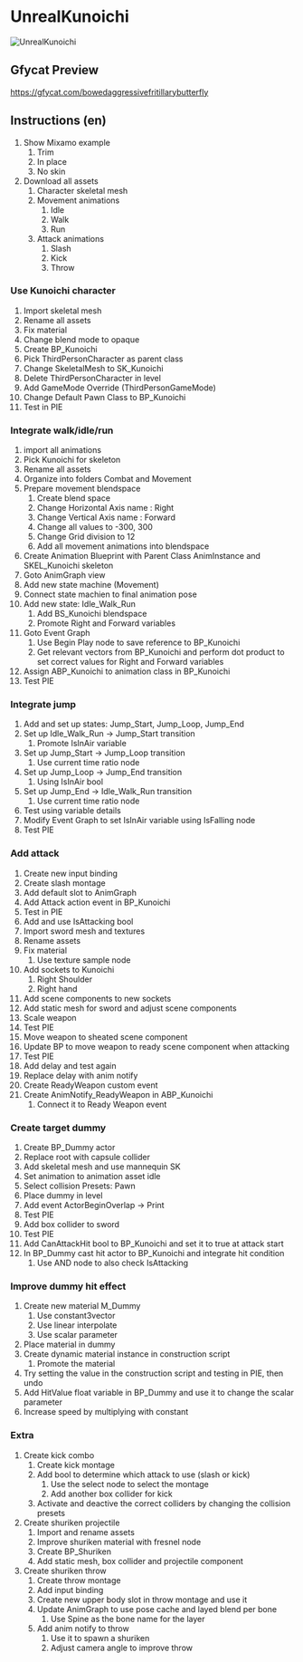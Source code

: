 # UnrealKunoichi
![UnrealKunoichi](https://user-images.githubusercontent.com/6082364/64686463-b62a1d00-d456-11e9-959e-e380b4975645.png)

## Gfycat Preview
https://gfycat.com/bowedaggressivefritillarybutterfly

## Instructions (en)
1. Show Mixamo example
    1. Trim
    1. In place
    1. No skin
1. Download all assets
    1. Character skeletal mesh
    1. Movement animations
        1. Idle
        1. Walk
        1. Run
    1. Attack animations
        1. Slash
        1. Kick
        1. Throw

### Use Kunoichi character
1. Import skeletal mesh
1. Rename all assets
1. Fix material
1. Change blend mode to opaque
1. Create BP_Kunoichi
1. Pick ThirdPersonCharacter as parent class
1. Change SkeletalMesh to SK_Kunoichi
1. Delete ThirdPersonCharacter in level
1. Add GameMode Override (ThirdPersonGameMode)
1. Change Default Pawn Class to BP_Kunoichi
1. Test in PIE

### Integrate walk/idle/run
1. import all animations
1. Pick Kunoichi for skeleton
1. Rename all assets
1. Organize into folders Combat and Movement
1. Prepare movement blendspace
    1. Create blend space
    1. Change Horizontal Axis name : Right
    1. Change Vertical Axis name : Forward
    1. Change all values to -300, 300
    1. Change Grid division to 12
    1. Add all movement animations into blendspace
1. Create Animation Blueprint with Parent Class AnimInstance and SKEL_Kunoichi skeleton
1. Goto AnimGraph view
1. Add new state machine (Movement)
1. Connect state machien to final animation pose
1. Add new state: Idle_Walk_Run
    1. Add BS_Kunoichi blendspace
    1. Promote Right and Forward variables
1. Goto Event Graph
    1. Use Begin Play node to save reference to BP_Kunoichi
    1. Get relevant vectors from BP_Kunoichi and perform dot product to set correct values for Right and Forward variables
1. Assign ABP_Kunoichi to animation class in BP_Kunoichi
1. Test PIE

### Integrate jump
1. Add and set up states: Jump_Start, Jump_Loop, Jump_End
1. Set up Idle_Walk_Run -> Jump_Start transition
    1. Promote IsInAir variable
1. Set up Jump_Start -> Jump_Loop transition
    1. Use current time ratio node
1. Set up Jump_Loop -> Jump_End transition
    1. Using IsInAir bool
1. Set up Jump_End -> Idle_Walk_Run transition
    1. Use current time ratio node
1. Test using variable details
1. Modify Event Graph to set IsInAir variable using IsFalling node
1. Test PIE

### Add attack
1. Create new input binding
1. Create slash montage
1. Add default slot to AnimGraph
1. Add Attack action event in BP_Kunoichi
1. Test in PIE
1. Add and use IsAttacking bool
1. Import sword mesh and textures
1. Rename assets
1. Fix material
    1. Use texture sample node
1. Add sockets to Kunoichi
    1. Right Shoulder
    1. Right hand
1. Add scene components to new sockets
1. Add static mesh for sword and adjust scene components
1. Scale weapon
1. Test PIE
1. Move weapon to sheated scene component
1. Update BP to move weapon to ready scene component when attacking
1. Test PIE
1. Add delay and test again
1. Replace delay with anim notify
1. Create ReadyWeapon custom event
1. Create AnimNotify_ReadyWeapon in ABP_Kunoichi
    1. Connect it to Ready Weapon event

### Create target dummy
1. Create BP_Dummy actor
1. Replace root with capsule collider
1. Add skeletal mesh and use mannequin SK
1. Set animation to animation asset idle
1. Select collision Presets: Pawn
1. Place dummy in level
1. Add event ActorBeginOverlap -> Print
1. Test PIE
1. Add box collider to sword
1. Test PIE
1. Add CanAttackHit bool to BP_Kunoichi and set it to true at attack start
1. In BP_Dummy cast hit actor to BP_Kunoichi and integrate hit condition
    1. Use AND node to also check IsAttacking

### Improve dummy hit effect
1. Create new material M_Dummy
    1. Use constant3vector
    1. Use linear interpolate
    1. Use scalar parameter
1. Place material in dummy
1. Create dynamic material instance in construction script
    1. Promote the material
1. Try setting the value in the construction script and testing in PIE, then undo
1. Add HitValue float variable in BP_Dummy and use it to change the scalar parameter
1. Increase speed by multiplying with constant

### Extra
1. Create kick combo
    1. Create kick montage
    1. Add bool to determine which attack to use (slash or kick)
        1. Use the select node to select the montage
        1. Add another box collider for kick
    1. Activate and deactive the correct colliders by changing the collision presets
1. Create shuriken projectile
    1. Import and rename assets
    1. Improve shuriken material with fresnel node
    1. Create BP_Shuriken
    1. Add static mesh, box collider and projectile component
1. Create shuriken throw
    1. Create throw montage
    1. Add input binding
    1. Create new upper body slot in throw montage and use it
    1. Update AnimGraph to use pose cache and layed blend per bone
        1. Use Spine as the bone name for the layer
    1. Add anim notify to throw
        1. Use it to spawn a shuriken
        1. Adjust camera angle to improve throw
